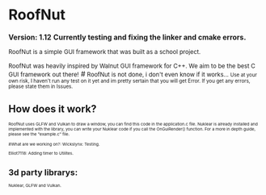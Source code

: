 ﻿# RoofNut
 **Version: 1.12**
 **Currently testing and fixing the linker and cmake errors.**
 
 <small>RoofNut is a simple GUI framework that was built as a school project.
</small>

 <small>RoofNut was heavily inspired by Walnut GUI framework for C++.
 We aim to be the best C GUI framework out there!</small>
#<small> RoofNut is not done, i don't even know if it works... <small>
Use at your own risk, I haven't run any test on it yet and im pretty sertain that you will get Error. If you get any errors, please state them in Issues. 
# How does it work?
<small> RoofNut uses GLFW and Vulkan to draw a window, you can find this code in the application.c file.
Nuklear is already installed and implemented with the library, you can write your Nuklear code if you call the OnGuiRender() function.
For a more in depth guide, please see the "example.c" file.

#What are we working on?:
Wickslynx: Testing.

Elliot7118: Adding timer to Utilites.
# 3d party librarys:
Nuklear, GLFW and Vulkan.

